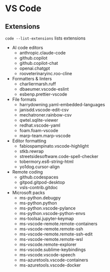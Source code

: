 # VS Code

## Extensions

`code --list-extensions` lists extensions

- AI code editors
  - anthropic.claude-code
  - github.copilot
  - github.copilot-chat
  - openai.chatgpt
  - rooveterinaryinc.roo-cline
- Formatters & linters
  - charliermarsh.ruff
  - dbaeumer.vscode-eslint
  - esbenp.prettier-vscode
- File formats
  - harrydowning.yaml-embedded-languages
  - janisdd.vscode-edit-csv
  - mechatroner.rainbow-csv
  - qwtel.sqlite-viewer
  - redhat.vscode-yaml
  - foam.foam-vscode
  - marp-team.marp-vscode
- Editor formatting
  - fabiospampinato.vscode-highlight
  - stkb.rewrap
  - streetsidesoftware.code-spell-checker
  - tobermory.es6-string-html
  - yo1dog.cursor-align
- Remote coding
  - github.codespaces
  - gitpod.gitpod-desktop
  - vsls-contrib.gitdoc
- Microsoft packs
  - ms-python.debugpy
  - ms-python.python
  - ms-python.vscode-pylance
  - ms-python.vscode-python-envs
  - ms-toolsai.jupyter-keymap
  - ms-vscode-remote.remote-containers
  - ms-vscode-remote.remote-ssh
  - ms-vscode-remote.remote-ssh-edit
  - ms-vscode-remote.remote-wsl
  - ms-vscode.remote-explorer
  - ms-vscode.sublime-keybindings
  - ms-vscode.vscode-speech
  - ms-azuretools.vscode-containers
  - ms-azuretools.vscode-docker
